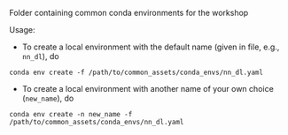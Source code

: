 Folder containing common conda environments for the workshop

Usage:
- To create a local environment with the default name (given in
  file, e.g., `nn_dl`), do  
```
conda env create -f /path/to/common_assets/conda_envs/nn_dl.yaml
```

- To create a local environment with another name of your own
choice (`new_name`), do  
```
conda env create -n new_name -f /path/to/common_assets/conda_envs/nn_dl.yaml
```
